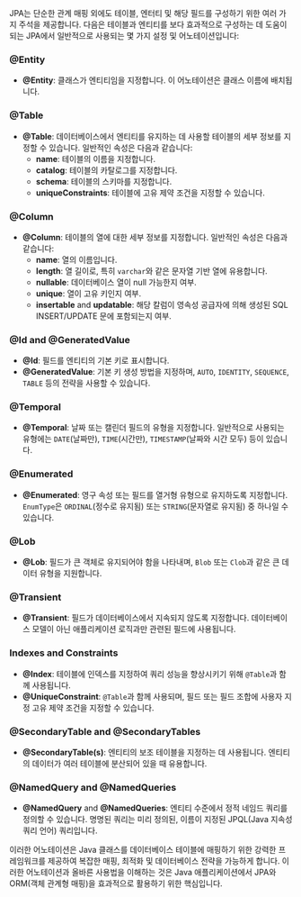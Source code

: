JPA는 단순한 관계 매핑 외에도 테이블, 엔터티 및 해당 필드를 구성하기 위한 여러 가지 주석을 제공합니다. 다음은 테이블과 엔티티를 보다 효과적으로 구성하는 데 도움이 되는 JPA에서 일반적으로 사용되는 몇 가지 설정 및 어노테이션입니다:

### @Entity

- **@Entity**: 클래스가 엔티티임을 지정합니다. 이 어노테이션은 클래스 이름에 배치됩니다.

### @Table

- **@Table**: 데이터베이스에서 엔티티를 유지하는 데 사용할 테이블의 세부 정보를 지정할 수 있습니다. 일반적인 속성은 다음과 같습니다:
  - **name**: 테이블의 이름을 지정합니다.
  - **catalog**: 테이블의 카탈로그를 지정합니다.
  - **schema**: 테이블의 스키마를 지정합니다.
  - **uniqueConstraints**: 테이블에 고유 제약 조건을 지정할 수 있습니다.

### @Column

- **@Column**: 테이블의 열에 대한 세부 정보를 지정합니다. 일반적인 속성은 다음과 같습니다:
  - **name**: 열의 이름입니다.
  - **length**: 열 길이로, 특히 `varchar`와 같은 문자열 기반 열에 유용합니다.
  - **nullable**: 데이터베이스 열이 null 가능한지 여부.
  - **unique**: 열이 고유 키인지 여부.
  - **insertable** and **updatable**: 해당 칼럼이 영속성 공급자에 의해 생성된 SQL INSERT/UPDATE 문에 포함되는지 여부.

### @Id and @GeneratedValue

- **@Id**: 필드를 엔티티의 기본 키로 표시합니다.
- **@GeneratedValue**: 기본 키 생성 방법을 지정하며, `AUTO`, `IDENTITY`, `SEQUENCE`, `TABLE` 등의 전략을 사용할 수 있습니다.

### @Temporal

- **@Temporal**: 날짜 또는 캘린더 필드의 유형을 지정합니다. 일반적으로 사용되는 유형에는 `DATE`(날짜만), `TIME`(시간만), `TIMESTAMP`(날짜와 시간 모두) 등이 있습니다.

### @Enumerated

- **@Enumerated**: 영구 속성 또는 필드를 열거형 유형으로 유지하도록 지정합니다. `EnumType`은 `ORDINAL`(정수로 유지됨) 또는 `STRING`(문자열로 유지됨) 중 하나일 수 있습니다.

### @Lob

- **@Lob**: 필드가 큰 객체로 유지되어야 함을 나타내며, `Blob` 또는 `Clob`과 같은 큰 데이터 유형을 지원합니다.

### @Transient

- **@Transient**: 필드가 데이터베이스에서 지속되지 않도록 지정합니다. 데이터베이스 모델이 아닌 애플리케이션 로직과만 관련된 필드에 사용됩니다.

### Indexes and Constraints

- **@Index**: 테이블에 인덱스를 지정하여 쿼리 성능을 향상시키기 위해 `@Table`과 함께 사용됩니다.
- **@UniqueConstraint**: `@Table`과 함께 사용되며, 필드 또는 필드 조합에 사용자 지정 고유 제약 조건을 지정할 수 있습니다.

### @SecondaryTable and @SecondaryTables

- **@SecondaryTable(s)**: 엔티티의 보조 테이블을 지정하는 데 사용됩니다. 엔티티의 데이터가 여러 테이블에 분산되어 있을 때 유용합니다.

### @NamedQuery and @NamedQueries

- **@NamedQuery** and **@NamedQueries**: 엔티티 수준에서 정적 네임드 쿼리를 정의할 수 있습니다. 명명된 쿼리는 미리 정의된, 이름이 지정된 JPQL(Java 지속성 쿼리 언어) 쿼리입니다.

이러한 어노테이션은 Java 클래스를 데이터베이스 테이블에 매핑하기 위한 강력한 프레임워크를 제공하여 복잡한 매핑, 최적화 및 데이터베이스 전략을 가능하게 합니다. 이러한 어노테이션과 올바른 사용법을 이해하는 것은 Java 애플리케이션에서 JPA와 ORM(객체 관계형 매핑)을 효과적으로 활용하기 위한 핵심입니다.
